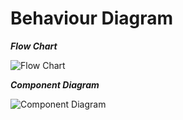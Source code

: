 # Behaviour Diagram

***Flow Chart***

![Flow Chart](https://1.bp.blogspot.com/-QyemNMjp7qo/Xnv9yN_SnYI/AAAAAAAAA5s/PomfM9VdNj4bZCMKILGFBt_ARxAOzHlwgCLcBGAsYHQ/s1600/FlowChart_Quiz.jpeg)

***Component Diagram***

![Component Diagram](https://i.stack.imgur.com/PgC1h.jpg)
